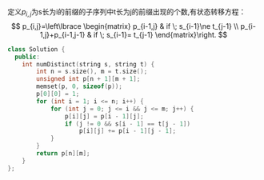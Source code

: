 
定义$p_{i,j}$为s长为i的前缀的子序列中t长为j的前缀出现的个数,有状态转移方程：
$$
p_{i,j}=\left\lbrace \begin{matrix}
 p_{i-1,j} & if \; s_{i-1}\ne t_{j-1} \\ 
p_{i-1,j}+p_{i-1,j-1}  & if \; s_{i-1}= t_{j-1}
\end{matrix}\right.
$$

```cpp
class Solution {
  public:
    int numDistinct(string s, string t) {
        int n = s.size(), m = t.size();        
        unsigned int p[n + 1][m + 1];
        memset(p, 0, sizeof(p));
        p[0][0] = 1;
        for (int i = 1; i <= n; i++) {
            for (int j = 0; j <= i && j <= m; j++) {
                p[i][j] = p[i - 1][j];
                if (j != 0 && s[i - 1] == t[j - 1])
                    p[i][j] += p[i - 1][j - 1];
            }
        }
        return p[n][m];
    }
};
```
